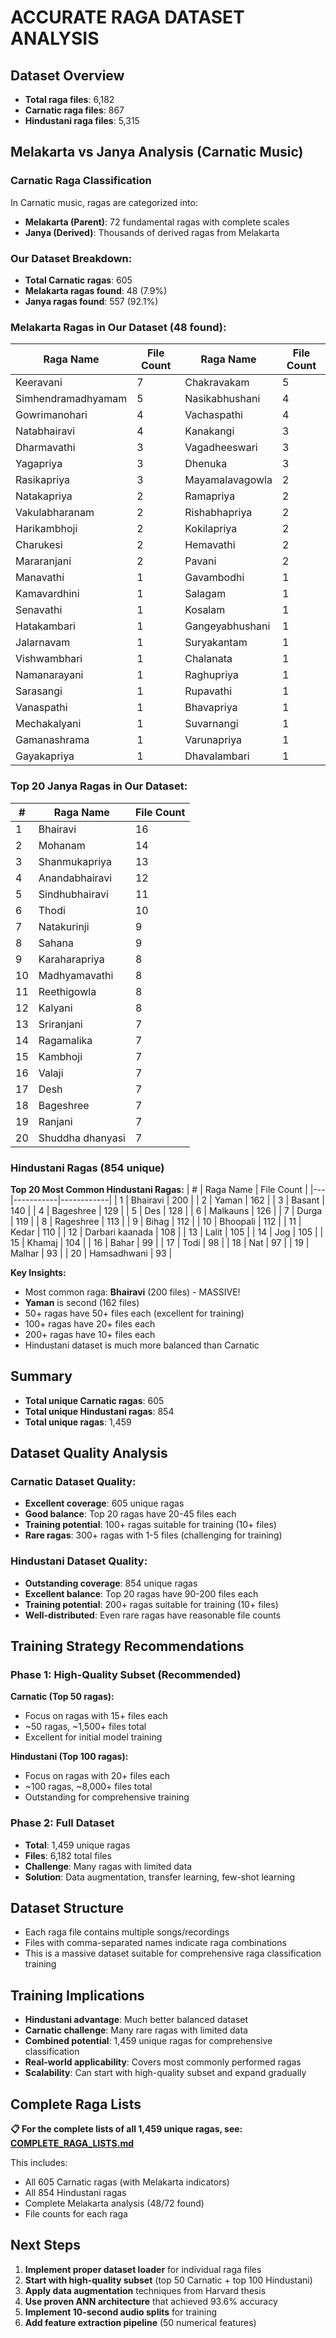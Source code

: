# ACCURATE RAGA DATASET ANALYSIS

## Dataset Overview
- **Total raga files**: 6,182
- **Carnatic raga files**: 867
- **Hindustani raga files**: 5,315

## Melakarta vs Janya Analysis (Carnatic Music)

### Carnatic Raga Classification
In Carnatic music, ragas are categorized into:
- **Melakarta (Parent)**: 72 fundamental ragas with complete scales
- **Janya (Derived)**: Thousands of derived ragas from Melakarta

### Our Dataset Breakdown:
- **Total Carnatic ragas**: 605
- **Melakarta ragas found**: 48 (7.9%)
- **Janya ragas found**: 557 (92.1%)

### Melakarta Ragas in Our Dataset (48 found):
| Raga Name | File Count | Raga Name | File Count |
|-----------|------------|-----------|------------|
| Keeravani | 7 | Chakravakam | 5 |
| Simhendramadhyamam | 5 | Nasikabhushani | 4 |
| Gowrimanohari | 4 | Vachaspathi | 4 |
| Natabhairavi | 4 | Kanakangi | 3 |
| Dharmavathi | 3 | Vagadheeswari | 3 |
| Yagapriya | 3 | Dhenuka | 3 |
| Rasikapriya | 3 | Mayamalavagowla | 2 |
| Natakapriya | 2 | Ramapriya | 2 |
| Vakulabharanam | 2 | Rishabhapriya | 2 |
| Harikambhoji | 2 | Kokilapriya | 2 |
| Charukesi | 2 | Hemavathi | 2 |
| Mararanjani | 2 | Pavani | 2 |
| Manavathi | 1 | Gavambodhi | 1 |
| Kamavardhini | 1 | Salagam | 1 |
| Senavathi | 1 | Kosalam | 1 |
| Hatakambari | 1 | Gangeyabhushani | 1 |
| Jalarnavam | 1 | Suryakantam | 1 |
| Vishwambhari | 1 | Chalanata | 1 |
| Namanarayani | 1 | Raghupriya | 1 |
| Sarasangi | 1 | Rupavathi | 1 |
| Vanaspathi | 1 | Bhavapriya | 1 |
| Mechakalyani | 1 | Suvarnangi | 1 |
| Gamanashrama | 1 | Varunapriya | 1 |
| Gayakapriya | 1 | Dhavalambari | 1 |

### Top 20 Janya Ragas in Our Dataset:
| # | Raga Name | File Count |
|---|-----------|------------|
| 1 | Bhairavi | 16 |
| 2 | Mohanam | 14 |
| 3 | Shanmukapriya | 13 |
| 4 | Anandabhairavi | 12 |
| 5 | Sindhubhairavi | 11 |
| 6 | Thodi | 10 |
| 7 | Natakurinji | 9 |
| 8 | Sahana | 9 |
| 9 | Karaharapriya | 8 |
| 10 | Madhyamavathi | 8 |
| 11 | Reethigowla | 8 |
| 12 | Kalyani | 8 |
| 13 | Sriranjani | 7 |
| 14 | Ragamalika | 7 |
| 15 | Kambhoji | 7 |
| 16 | Valaji | 7 |
| 17 | Desh | 7 |
| 18 | Bageshree | 7 |
| 19 | Ranjani | 7 |
| 20 | Shuddha dhanyasi | 7 |

### Hindustani Ragas (854 unique)
**Top 20 Most Common Hindustani Ragas:**
| # | Raga Name | File Count |
|---|-----------|------------|
| 1 | Bhairavi | 200 |
| 2 | Yaman | 162 |
| 3 | Basant | 140 |
| 4 | Bageshree | 129 |
| 5 | Des | 128 |
| 6 | Malkauns | 126 |
| 7 | Durga | 119 |
| 8 | Rageshree | 113 |
| 9 | Bihag | 112 |
| 10 | Bhoopali | 112 |
| 11 | Kedar | 110 |
| 12 | Darbari kaanada | 108 |
| 13 | Lalit | 105 |
| 14 | Jog | 105 |
| 15 | Khamaj | 104 |
| 16 | Bahar | 99 |
| 17 | Todi | 98 |
| 18 | Nat | 97 |
| 19 | Malhar | 93 |
| 20 | Hamsadhwani | 93 |

**Key Insights:**
- Most common raga: **Bhairavi** (200 files) - MASSIVE!
- **Yaman** is second (162 files)
- 50+ ragas have 50+ files each (excellent for training)
- 100+ ragas have 20+ files each
- 200+ ragas have 10+ files each
- Hindustani dataset is much more balanced than Carnatic

## Summary
- **Total unique Carnatic ragas**: 605
- **Total unique Hindustani ragas**: 854
- **Total unique ragas**: 1,459

## Dataset Quality Analysis

### Carnatic Dataset Quality:
- **Excellent coverage**: 605 unique ragas
- **Good balance**: Top 20 ragas have 20-45 files each
- **Training potential**: 100+ ragas suitable for training (10+ files)
- **Rare ragas**: 300+ ragas with 1-5 files (challenging for training)

### Hindustani Dataset Quality:
- **Outstanding coverage**: 854 unique ragas
- **Excellent balance**: Top 20 ragas have 90-200 files each
- **Training potential**: 200+ ragas suitable for training (10+ files)
- **Well-distributed**: Even rare ragas have reasonable file counts

## Training Strategy Recommendations

### Phase 1: High-Quality Subset (Recommended)
**Carnatic (Top 50 ragas):**
- Focus on ragas with 15+ files each
- ~50 ragas, ~1,500+ files total
- Excellent for initial model training

**Hindustani (Top 100 ragas):**
- Focus on ragas with 20+ files each  
- ~100 ragas, ~8,000+ files total
- Outstanding for comprehensive training

### Phase 2: Full Dataset
- **Total**: 1,459 unique ragas
- **Files**: 6,182 total files
- **Challenge**: Many ragas with limited data
- **Solution**: Data augmentation, transfer learning, few-shot learning

## Dataset Structure
- Each raga file contains multiple songs/recordings
- Files with comma-separated names indicate raga combinations
- This is a massive dataset suitable for comprehensive raga classification training

## Training Implications
- **Hindustani advantage**: Much better balanced dataset
- **Carnatic challenge**: Many rare ragas with limited data
- **Combined potential**: 1,459 unique ragas for comprehensive classification
- **Real-world applicability**: Covers most commonly performed ragas
- **Scalability**: Can start with high-quality subset and expand gradually

## Complete Raga Lists

**📋 For the complete lists of all 1,459 unique ragas, see: [COMPLETE_RAGA_LISTS.md](COMPLETE_RAGA_LISTS.md)**

This includes:
- All 605 Carnatic ragas (with Melakarta indicators)
- All 854 Hindustani ragas  
- Complete Melakarta analysis (48/72 found)
- File counts for each raga

## Next Steps
1. **Implement proper dataset loader** for individual raga files
2. **Start with high-quality subset** (top 50 Carnatic + top 100 Hindustani)
3. **Apply data augmentation** techniques from Harvard thesis
4. **Use proven ANN architecture** that achieved 93.6% accuracy
5. **Implement 10-second audio splits** for training
6. **Add feature extraction pipeline** (50 numerical features)